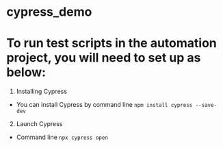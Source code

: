 # cypress_demo

# To run test scripts in the automation project, you will need to set up as below:
1. Installing Cypress
- You can install Cypress by command line `npm install cypress --save-dev`
2. Launch Cypress
- Command line `npx cypress open`
